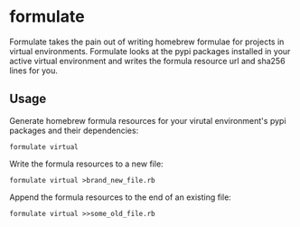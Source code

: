 # formulate
Formulate takes the pain out of writing homebrew formulae for projects in virtual environments. Formulate looks at the pypi packages installed in your active virtual environment and writes the formula resource url and sha256 lines for you.
## Usage
Generate homebrew formula resources for your virutal environment's pypi packages and their dependencies:

`formulate virtual`

Write the formula resources to a new file:

`formulate virtual >brand_new_file.rb`

Append the formula resources to the end of an existing file:

`formulate virtual >>some_old_file.rb`

